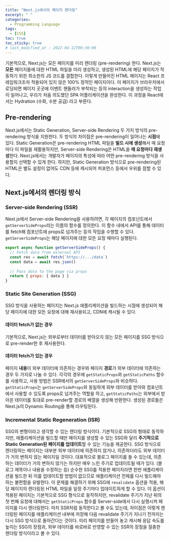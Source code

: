 ```yaml
---
title: "Next.js에서의 페이지 렌더링"
excerpt: " "
categories:
  - Programming Language
tags:
  - [CSS]
toc: true
toc_sticky: true
# last_modified_at : 2022-04-12T00:30:00
---
```


기본적으로, Next.js는 모든 페이지를 미리 렌더링 (pre-rendering) 한다. Next.js는 **모든** 페이지들에 대한 HTML 파일을 미리 생성하고, 생성된 HTML에 해당 페이지가 작동하기 위한 최소한의 JS 코드를 결합한다. 이렇게 만들어진 HTML 페이지는 React 프레임워크조차 적용되어 있지 않은 100% 정적인 페이지이다. 이 페이지가 브라우저에서 로딩되면 페이지 곳곳에 이벤트 핸들러가 부착되는 등의 interaction을 생성하는 작업이 일어나고, 우리가 처음 의도했던 SPA 어플리케이션을 완성한다. 이 과정을 React에서는 Hydration (수화, 수분 공급) 라고 부른다. 

## Pre-rendering

Next.js에서는 Static Generation, Server-side Rendering 두 가지 방식의 pre-rendering 방식을 지원한다. 두 방식의 차이점은 pre-rendering이 일어나는 **시점**에 있다. Static Generation은 pre-rendering HTML 파일을 **빌드 시에 생성**해서 매 요청마다 이 파일을 재활용하지만, Server-side Rendering은 HTML을 **매 요청마다 재생성**한다. Next.js에서는 개발자가 페이지의 특성에 따라 어떤 pre-rendering 방식을 사용할지 선택할 수 있게 한다. 하지만, Static Generation 방식으로 pre-rendering된 HTML은 별도 설정이 없어도 CDN 등에 캐시되어 퍼포먼스 등에서 우위를 점할 수 있다.

## Next.js에서의 렌더링 방식

### Server-side Rendering (SSR)

Next.js에서 Server-side Rendering을 사용하려면, 각 페이지의 컴포넌트에서 `getServerSideProps`라는 이름의 함수를 정의한다. 이 함수 내에서 API를 통해 데이터를 fetch해 컴포넌트에 props로 넘겨주는 등의 작업을 수행할 수 있다. `getServerSideProps`는 해당 페이지에 대한 모든 요청 때마다 실행된다.

```javascript
export async function getServerSideProps() {
  // Fetch data from external API
  const res = await fetch(`https://.../data`)
  const data = await res.json()
 
  // Pass data to the page via props
  return { props: { data } }
}
```

### Static Site Generation (SSG)

SSG 방식을 사용하는 페이지는 Next.js 애플리케이션을 빌드하는 시점에 생성되어 해당 페이지에 대한 모든 요청에 대해 재사용되고, CDN에 캐시될 수 있다.

#### 데이터 fetch가 없는 경우

기본적으로, Next.js는 외부로부터 데이터를 받아오지 않는 모든 페이지를 SSG 방식으로 pre-render한 후 재사용한다.

#### 데이터 fetch가 있는 경우

페이지 **내용**이 외부 데이터에 의존하는 경우와 페이지 **경로**가 외부 데이터에 의존하는 경우 두 가지로 나눌 수 있다. 각각의 경우에 `getStaticProps`와 `getStaticPaths` 함수를 사용하고, 사용 방법은 SSR에서의 `getServerSideProps`와 비슷하다. `getStaticProps`는 `getServerSideProps`와 동일하게 외부 데이터를 받아와 컴포넌트에서 사용할 수 있도록 props로 넘겨주는 역할을 하고, `getStaticPaths`는 외부에서 받아온 데이터를 토대로 pre-render할 경로의 배열을 생성해 반환한다. 생성된 경로들은 Next.js의 Dynamic Routing을 통해 라우팅된다.

### Incremental Static Regeneration (ISR)

SSG의 변형이라고 생각할 수 있는 렌더링 방식이다. 기본적으로 SSG의 형태로 동작하지만, 애플리케이션을 빌드할 때만 페이지를 생성할 수 있는 SSG와 달리 **주기적으로 Static Generation된 페이지를 업데이트**할 수 있는 기능을 제공한다. SSG 방식으로 렌더링하는 페이지는 대부분 외부 데이터에 의존하지 않거나, 의존하더라도 외부 데이터가 거의 변하지 않는 페이지일 것이다. 대표적으로 블로그 페이지를 들 수 있는데, 의존하는 데이터가 거의 변하지 않기는 하지만 매우 느린 주기로 업데이트될 때가 있다. (블로그 제목이나 내용을 수정하는 등) 순수한 SSG를 적용한 페이지라면 한번 애플리케이션을 빌드한 뒤 이를 업데이트할 방법이 없으므로 애플리케이션 전체를 다시 빌드해야 하는 불편함을 유발한다. 이 문제를 해결하기 위해 SSG에 `revalidate` 옵션을 적용, 해당 페이지의 렌더링된 HTML 파일을 일정 주기마다 업데이트하게 할 수 있다. 이 옵션이 적용된 페이지는 기본적으로 SSG 형식으로 동작하지만, revalidate 주기가 지난 뒤의 첫 번째 요청에 대해서는 `getStaticProps` 함수를 Server-side에서 다시 실행시켜 페이지를 다시 렌더링한다. 마치 SSR처럼 동작한다고 볼 수도 있는데, 차이점은 이렇게 렌더링된 페이지를 애플리케이션 내부에 저장해 다음 revalidate 주기가 지나기 전까지는 다시 SSG 방식으로 돌아간다는 것이다. 미리 페이지를 만들어 놓고 캐시해 응답 속도를 높이는 SSG의 장점과, 외부 데이터를 바로바로 반영할 수 있는 SSR의 장점을 절충한 렌더링 방식이라고 볼 수 있다.